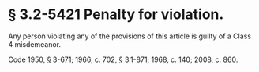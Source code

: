 # § 3.2-5421 Penalty for violation.

<p>Any person violating any of the provisions of this article is guilty of a Class 4 misdemeanor.</p><p>Code 1950, § 3-671; 1966, c. 702, § 3.1-871; 1968, c. 140; 2008, c. <a href='http://lis.virginia.gov/cgi-bin/legp604.exe?081+ful+CHAP0860'>860</a>.</p>